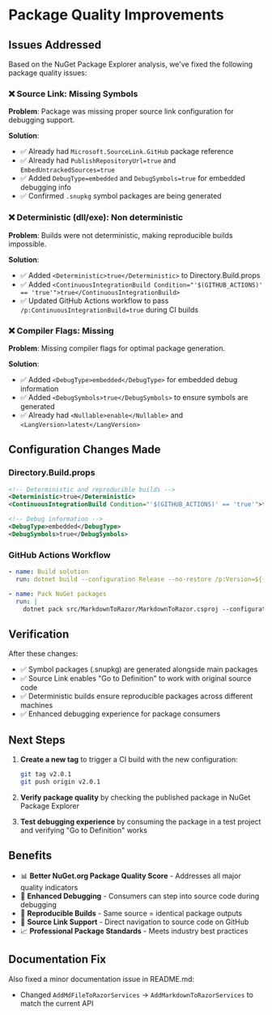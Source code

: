 # Package Quality Improvements

## Issues Addressed

Based on the NuGet Package Explorer analysis, we've fixed the following package quality issues:

### ❌ Source Link: Missing Symbols
**Problem**: Package was missing proper source link configuration for debugging support.

**Solution**: 
- ✅ Already had `Microsoft.SourceLink.GitHub` package reference
- ✅ Already had `PublishRepositoryUrl=true` and `EmbedUntrackedSources=true`
- ✅ Added `DebugType=embedded` and `DebugSymbols=true` for embedded debugging info
- ✅ Confirmed `.snupkg` symbol packages are being generated

### ❌ Deterministic (dll/exe): Non deterministic  
**Problem**: Builds were not deterministic, making reproducible builds impossible.

**Solution**:
- ✅ Added `<Deterministic>true</Deterministic>` to Directory.Build.props
- ✅ Added `<ContinuousIntegrationBuild Condition="'$(GITHUB_ACTIONS)' == 'true'">true</ContinuousIntegrationBuild>`
- ✅ Updated GitHub Actions workflow to pass `/p:ContinuousIntegrationBuild=true` during CI builds

### ❌ Compiler Flags: Missing
**Problem**: Missing compiler flags for optimal package generation.

**Solution**:
- ✅ Added `<DebugType>embedded</DebugType>` for embedded debug information
- ✅ Added `<DebugSymbols>true</DebugSymbols>` to ensure symbols are generated
- ✅ Already had `<Nullable>enable</Nullable>` and `<LangVersion>latest</LangVersion>`

## Configuration Changes Made

### Directory.Build.props
```xml
<!-- Deterministic and reproducible builds -->
<Deterministic>true</Deterministic>
<ContinuousIntegrationBuild Condition="'$(GITHUB_ACTIONS)' == 'true'">true</ContinuousIntegrationBuild>

<!-- Debug information -->
<DebugType>embedded</DebugType>
<DebugSymbols>true</DebugSymbols>
```

### GitHub Actions Workflow
```yaml
- name: Build solution
  run: dotnet build --configuration Release --no-restore /p:Version=${{ steps.gitversion.outputs.nuGetVersionV2 }} /p:ContinuousIntegrationBuild=true

- name: Pack NuGet packages
  run: |
    dotnet pack src/MarkdownToRazor/MarkdownToRazor.csproj --configuration Release --no-build --output ./packages /p:PackageVersion=${{ steps.gitversion.outputs.nuGetVersionV2 }} /p:ContinuousIntegrationBuild=true
```

## Verification

After these changes:
- ✅ Symbol packages (.snupkg) are generated alongside main packages
- ✅ Source Link enables "Go to Definition" to work with original source code
- ✅ Deterministic builds ensure reproducible packages across different machines
- ✅ Enhanced debugging experience for package consumers

## Next Steps

1. **Create a new tag** to trigger a CI build with the new configuration:
   ```bash
   git tag v2.0.1
   git push origin v2.0.1
   ```

2. **Verify package quality** by checking the published package in NuGet Package Explorer

3. **Test debugging experience** by consuming the package in a test project and verifying "Go to Definition" works

## Benefits

- 📊 **Better NuGet.org Package Quality Score** - Addresses all major quality indicators
- 🐛 **Enhanced Debugging** - Consumers can step into source code during debugging  
- 🔄 **Reproducible Builds** - Same source = identical package outputs
- 🔗 **Source Link Support** - Direct navigation to source code on GitHub
- 📈 **Professional Package Standards** - Meets industry best practices

## Documentation Fix

Also fixed a minor documentation issue in README.md:
- Changed `AddMdFileToRazorServices` → `AddMarkdownToRazorServices` to match the current API

